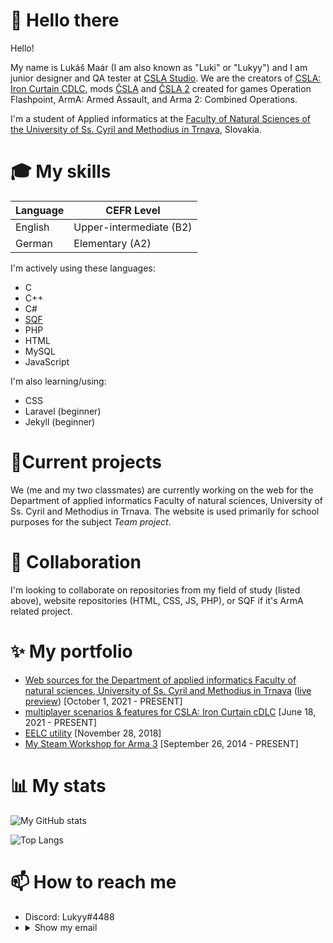 # 👋 Hello there
Hello!

My name is Lukáš Maár (I am also known as "Luki" or "Lukyy") and I am junior designer and QA tester at [CSLA Studio](https://csla-studio.blogspot.com/). We are the creators of [CSLA: Iron Curtain CDLC](https://store.steampowered.com/app/1294440/Arma_3_Creator_DLC_CSLA_Iron_Curtain/), mods [ČSLA](https://csla-studio.blogspot.com/p/download.html) and [ČSLA 2](https://csla-studio.blogspot.com/p/download.html) created for games Operation Flashpoint, ArmA: Armed Assault, and Arma 2: Combined Operations.

I'm a student of Applied informatics at the [Faculty of Natural Sciences of the University of Ss. Cyril and Methodius in Trnava](https://www.ucm.sk/en/), Slovakia.

# 🎓 My skills
| Language  | CEFR Level |
| ------------- | ------------- |
| English | Upper-intermediate (B2) |
| German | Elementary (A2) |

I'm actively using these languages:
- C
- C++
- C#
- [SQF](https://community.bistudio.com/wiki/SQF_Syntax)
- PHP
- HTML
- MySQL
- JavaScript

I'm also learning/using:
- CSS
- Laravel (beginner)
- Jekyll (beginner)

# 🌱Current projects
We (me and my two classmates) are currently working on the web for the Department of applied informatics Faculty of natural sciences, University of Ss. Cyril and Methodius in Trnava. The website is used primarily for school purposes for the subject *Team project*.

# 👯 Collaboration
I'm looking to collaborate on repositories from my field of study (listed above), website repositories (HTML, CSS, JS, PHP), or SQF if it's ArmA related project.

# ✨ My portfolio
- [Web sources for the Department of applied informatics Faculty of natural sciences, University of Ss. Cyril and Methodius in Trnava](https://github.com/LUKICSLA/kaiweb) ([live preview](http://kai.rf.gd/)) [October 1, 2021 - PRESENT]
- [multiplayer scenarios & features for CSLA: Iron Curtain cDLC](https://store.steampowered.com/app/1294440/Arma_3_Creator_DLC_CSLA_Iron_Curtain/) [June 18, 2021 - PRESENT]
- [EELC utility](https://github.com/LUKICSLA/EELC) [November 28, 2018]
- [My Steam Workshop for Arma 3](https://steamcommunity.com/id/lukicsla/myworkshopfiles/?appid=107410&sort=score&browsefilter=myfiles&view=imagewall) [September 26, 2014 - PRESENT]

# 📊 My stats
![My GitHub stats](https://github-readme-stats.vercel.app/api?username=LUKICSLA&theme=vue-dark&show_icons=true&count_private=true&include_all_commits=true&bg_color=90,273849,3da37a&title_color=fff&text_color=fff)

![Top Langs](https://github-readme-stats.vercel.app/api/top-langs/?username=LUKICSLA&langs_count=8&theme=vue-dark&layout=compact&bg_color=90,273849,3da37a&title_color=fff&text_color=fff)

# 📫 How to reach me
- Discord: Lukyy#4488
- <details>
  <summary>Show my email</summary>
    luki.m2k@gmail.com
</details>
